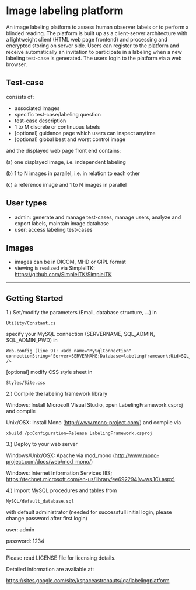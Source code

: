 # Image labeling platform
An image labeling platform to assess human observer labels or to perform a blinded reading. 
The platform is built up as a client-server architecture with a lightweight client (HTML web page frontend) and processing and
encrypted storing on server side.
Users can register to the platform and receive automatically an invitation to participate in a labeling when a new labeling 
test-case is generated. The users login to the platform via a web browser.

## Test-case
consists of:
- associated images
- specific test-case/labeling question
- test-case description
- 1 to M discrete or continuous labels
- [optional] guidance page which users can inspect anytime
- [optional] global best and worst control image

and the displayed web page front end contains:

(a) one displayed image, i.e. independent labeling

(b) 1 to N images in parallel, i.e. in relation to each other

(c) a reference image and 1 to N images in parallel

## User types
- admin: generate and manage test-cases, manage users, analyze and export labels, maintain image database
- user: access labeling test-cases

## Images
- images can be in DICOM, MHD or GIPL format
- viewing is realized via SimpleITK: https://github.com/SimpleITK/SimpleITK

--------------------------------------------------------
## Getting Started
1.) Set/modify the parameters (Email, database structure, ...) in
```
Utility/Constant.cs
```
specify your MySQL connection (SERVERNAME, SQL_ADMIN, SQL_ADMIN_PWD) in
```
Web.config (line 9): <add name="MySqlConnection" connectionString="Server=SERVERNAME;Database=labelingframework;Uid=SQL_ADMIN;Pwd=SQL_ADMIN_PWD;" />
```
[optional] modify CSS style sheet in
```
Styles/Site.css
```
2.) Compile the labeling framework library

Windows: Install Microsoft Visual Studio, open LabelingFramework.csproj and compile

Unix/OSX: Install Mono (http://www.mono-project.com/) and compile via
```
xbuild /p:Configuration=Release LabelingFramework.csproj
```
3.) Deploy to your web server

Windows/Unix/OSX: Apache via mod_mono (http://www.mono-project.com/docs/web/mod_mono/)

Windows: Internet Information Services (IIS; https://technet.microsoft.com/en-us/library/ee692294(v=ws.10).aspx)

4.) Import MySQL procedures and tables from
```
MySQL/default_database.sql
```
with default administrator (needed for successfull initial login, please change password after first login)

user: admin

password: 1234

--------------------------------------------------------
Please read LICENSE file for licensing details.

Detailed information are available at:

https://sites.google.com/site/kspaceastronauts/iqa/labelingplatform
